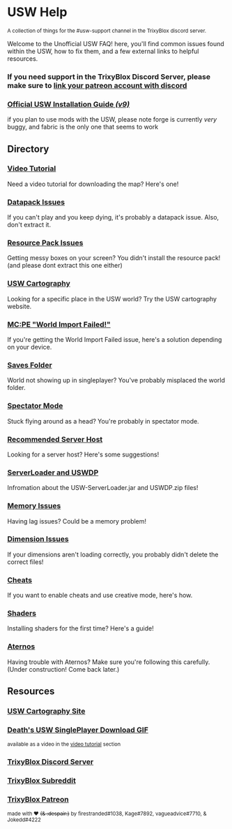 # USW Help
<sup>A collection of things for the #usw-support channel in the TrixyBlox discord server.</sup>



Welcome to the Unofficial USW FAQ! here, you'll find common issues found within the USW, how to fix them, and a few external links to helpful resources.


### **If you need support in the TrixyBlox Discord Server, please make sure to [link your patreon account with discord](https://support.patreon.com/hc/en-us/articles/212052266-How-do-I-connect-Discord-to-Patreon-Patron-)** 


### [__Official USW Installation Guide _(v9)___](https://cdn.discordapp.com/attachments/1046141629070848070/1046659708611727412/The_Ultimate_Survival_World_Installation_Guide_v9.pdf)

if you plan to use mods with the USW, please note forge is currently *very* buggy, and fabric is the only one that seems to work


## Directory

### [Video Tutorial](https://github.com/FireStranded/USW-Responses/blob/main/responses/video-tutorial.md)
Need a video tutorial for downloading the map? Here's one!


### [Datapack Issues](https://github.com/FireStranded/USW-Responses/blob/main/responses/datapack.md)
If you can't play and you keep dying, it's probably a datapack issue. Also, don't extract it.


### [Resource Pack Issues](https://github.com/FireStranded/USW-Responses/blob/main/responses/resourcepack.md)
Getting messy boxes on your screen? You didn't install the resource pack! (and please dont extract this one either)


### [USW Cartography](https://github.com/FireStranded/USW-Responses/blob/main/responses/cartography.md)
Looking for a specific place in the USW world? Try the USW cartography website.

### [MC:PE "World Import Failed!"](https://github.com/FireStranded/USW-Responses/blob/main/responses/mcpe-import-failed.md)
If you're getting the World Import Failed issue, here's a solution depending on your device.


### [Saves Folder](https://github.com/FireStranded/USW-Responses/blob/main/responses/saves.md)
World not showing up in singleplayer? You've probably misplaced the world folder.


### [Spectator Mode](https://github.com/FireStranded/USW-Responses/blob/main/responses/spectator.md)
Stuck flying around as a head? You're probably in spectator mode.


### [Recommended Server Host](https://github.com/FireStranded/USW-Responses/blob/main/responses/server-host.md)
Looking for a server host? Here's some suggestions!


### [ServerLoader and USWDP](https://github.com/FireStranded/USW-Responses/blob/main/responses/server-loader-uswdp.md)
Infromation about the USW-ServerLoader.jar and USWDP.zip files!


### [Memory Issues](https://github.com/FireStranded/USW-Responses/blob/main/responses/memory.md)
Having lag issues? Could be a memory problem!


### [Dimension Issues](https://github.com/FireStranded/USW-Responses/blob/main/responses/dimensions.md)
If your dimensions aren't loading correctly, you probably didn't delete the correct files!


### [Cheats](https://github.com/FireStranded/USW-Responses/blob/main/responses/cheats.md)
If you want to enable cheats and use creative mode, here's how.


### [Shaders](https://github.com/FireStranded/USW-Responses/blob/main/responses/shaders.md)
Installing shaders for the first time? Here's a guide!

### [Aternos](https://github.com/FireStranded/USW-Responses/blob/main/responses/aternos.md)
Having trouble with Aternos? Make sure you're following this carefully. (Under construction! Come back later.)


## Resources

### [USW Cartography Site](https://sites.google.com/view/usw-cartography/home)

### [Death's USW SinglePlayer Download GIF](https://cdn.discordapp.com/attachments/1044219282453700628/1046115172563030136/USW_Basics_and_Download.gif)

<sup>available as a video in the [video tutorial](https://github.com/FireStranded/USW-Responses/blob/main/responses/video-tutorial.md) section</sup>

### [TrixyBlox Discord Server](https://discord.gg/trixyblox)

### [TrixyBlox Subreddit](https://reddit.com/r/trixyblox)

### [TrixyBlox Patreon](https://patreon.com/TrixyBlox)

<sub>made with ❤️ ~~(& :despair:)~~ by firestranded#1038, Kage#7892, vagueadvice#7710, & Jokedd#4222</sub>
